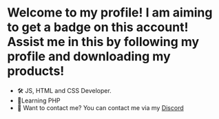 # Welcome to my profile! I am aiming to get a badge on this account! Assist me in this by following my profile and downloading my products!

- 🛠️ JS, HTML and CSS Developer.
- 🌱Learning PHP
- 📱 Want to contact me? You can contact me via my [Discord](https://discord.gg/tKy4tqyc3y)
